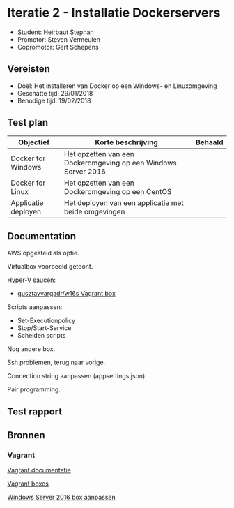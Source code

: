 # Iteratie 2 - Installatie Dockerservers

- Student: Heirbaut Stephan
- Promotor: Steven Vermeulen
- Copromotor: Gert Schepens

## Vereisten

- Doel: Het installeren van Docker op een Windows- en Linuxomgeving
- Geschatte tijd: 29/01/2018
- Benodige tijd: 19/02/2018

## Test plan

|Objectief|Korte beschrijving|Behaald|
|---------|------------------|-------|
|Docker for Windows|Het opzetten van een Dockeromgeving op een Windows Server 2016||
|Docker for Linux|Het opzetten van een Dockeromgeving op een CentOS||
|Applicatie deployen|Het deployen van een applicatie met beide omgevingen||

## Documentation

AWS opgesteld als optie.

Virtualbox voorbeeld getoont.

Hyper-V saucen:
  - [gusztavvargadr/w16s Vagrant box](https://app.vagrantup.com/gusztavvargadr/boxes/w16s)

Scripts aanpassen:
  - Set-Executionpolicy
  - Stop/Start-Service
  - Scheiden scripts
  
Nog andere box.

Ssh problemen, terug naar vorige.

Connection string aanpassen (appsettings.json).

Pair programming.

## Test rapport



## Bronnen

### Vagrant

[Vagrant documentatie](https://www.vagrantup.com/docs/index.html)

[Vagrant boxes](https://app.vagrantup.com/boxes/search)

[Windows Server 2016 box aanpassen](https://app.vagrantup.com/mwrock/boxes/Windows2016)
